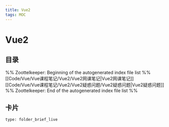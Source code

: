 ```yaml
---
title: Vue2
tags: MOC
---
```

# Vue2

## 目录



%% Zoottelkeeper: Beginning of the autogenerated index file list  %%
 [[Code/Vue/Vue课程笔记/Vue2/Vue2网课笔记|Vue2网课笔记]]
 [[Code/Vue/Vue课程笔记/Vue2/Vue2疑惑问题/Vue2疑惑问题|Vue2疑惑问题]]
%% Zoottelkeeper: End of the autogenerated index file list  %%












## 卡片

```ccard
type: folder_brief_live
```



















